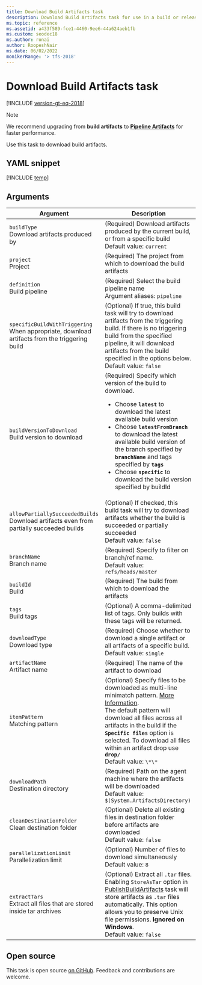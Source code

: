 ```yaml
---
title: Download Build Artifacts task
description: Download Build Artifacts task for use in a build or release pipeline
ms.topic: reference
ms.assetid: a433f589-fce1-4460-9ee6-44a624aeb1fb
ms.custom: seodec18
ms.author: ronai
author: RoopeshNair
ms.date: 06/02/2022
monikerRange: '> tfs-2018'
---
```


# Download Build Artifacts task

[!INCLUDE [version-gt-eq-2018](../../../includes/version-gt-eq-2018.md)]

> [!NOTE]
> We recommend upgrading from **build artifacts** to **[Pipeline Artifacts](../../artifacts/pipeline-artifacts.md)** for faster performance.

Use this task to download build artifacts.

## YAML snippet

[!INCLUDE [temp](../includes/yaml/DownloadBuildArtifactsV0.md)]

## Arguments

|Argument|Description|
|--- |--- |
|`buildType`<br/>Download artifacts produced by|(Required) Download artifacts produced by the current build, or from a specific build <br/>Default value: `current`|
|`project`<br/>Project|(Required) The project from which to download the build artifacts|
|`definition`<br/>Build pipeline|(Required) Select the build pipeline name <br/>Argument aliases: `pipeline`|
|`specificBuildWithTriggering`<br/>When appropriate, download artifacts from the triggering build|(Optional) If true, this build task will try to download artifacts from the triggering build. If there is no triggering build from the specified pipeline, it will download artifacts from the build specified in the options below. <br/>Default value: `false`|
|`buildVersionToDownload`<br/>Build version to download|(Required) Specify which version of the build to download.<br/><ul><li> Choose **`latest`** to download the latest available build version</li><li>Choose **`latestFromBranch`** to download the latest available build version of the branch specified by **`branchName`** and tags specified by **`tags`**</li><li>Choose **`specific`** to download the build version specified by buildId</li><ul/>|
|`allowPartiallySucceededBuilds`<br/>Download artifacts even from partially succeeded builds|(Optional) If checked, this build task will try to download artifacts whether the build is succeeded or partially succeeded <br/>Default value: `false`|
|`branchName`<br/>Branch name|(Required) Specify to filter on branch/ref name. <br/>Default value: `refs/heads/master`|
|`buildId`<br/>Build|(Required) The build from which to download the artifacts|
|`tags`<br/>Build tags|(Optional) A comma-delimited list of tags. Only builds with these tags will be returned.|
|`downloadType`<br/>Download type|(Required) Choose whether to download a single artifact or all artifacts of a specific build. <br/>Default value: `single`|
|`artifactName`<br/>Artifact name|(Required) The name of the artifact to download|
|`itemPattern`<br/>Matching pattern|(Optional) Specify files to be downloaded as multi-line minimatch pattern. [More Information](../file-matching-patterns.md).<br/> The default pattern  will download all files across all artifacts in the build if the **`Specific files`** option is selected. To download all files within an artifact drop use **`drop/`** <br/>Default value: `\*\*`|
|`downloadPath`<br/>Destination directory|(Required) Path on the agent machine where the artifacts will be downloaded <br/>Default value: `$(System.ArtifactsDirectory)`|
|`cleanDestinationFolder`<br/>Clean destination folder|(Optional) Delete all existing files in destination folder before artifacts are downloaded <br/>Default value: `false`|
|`parallelizationLimit`<br/>Parallelization limit|(Optional) Number of files to download simultaneously <br/>Default value: `8`|
|`extractTars`<br/>Extract all files that are stored inside tar archives|(Optional) Extract all `.tar` files. Enabling `StoreAsTar` option in [PublishBuildArtifacts](./publish-build-artifacts.md) task will store artifacts as `.tar` files automatically. This option allows you to preserve Unix file permissions. **Ignored on Windows**. <br/>Default value: `false`|

## Open source

This task is open source [on GitHub](https://github.com/Microsoft/azure-pipelines-tasks). Feedback and contributions are welcome.
